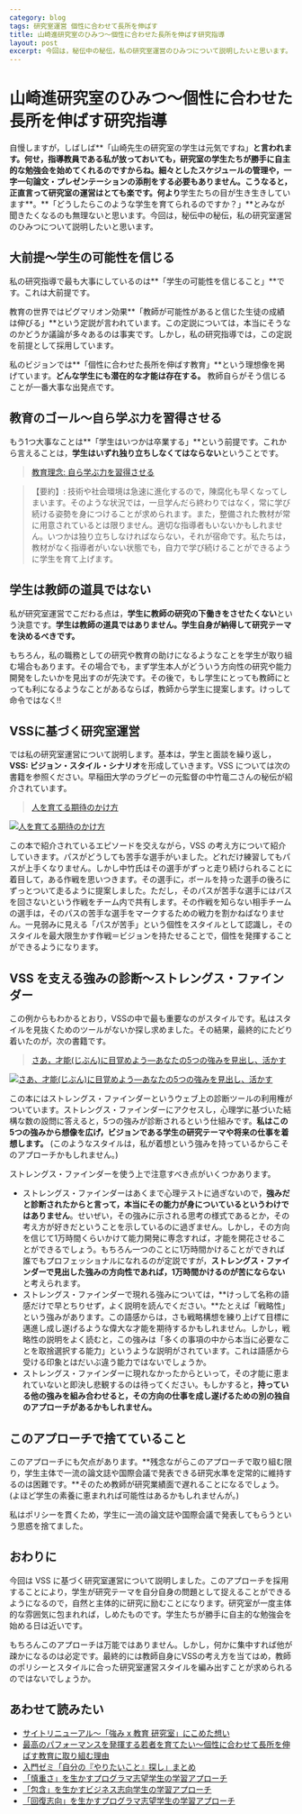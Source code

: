 ```yaml
---
category: blog
tags: 研究室運営 個性に合わせて長所を伸ばす
title: 山崎進研究室のひみつ〜個性に合わせた長所を伸ばす研究指導
layout: post
excerpt: 今回は，秘伝中の秘伝，私の研究室運営のひみつについて説明したいと思います。
---
```

# 山崎進研究室のひみつ〜個性に合わせた長所を伸ばす研究指導

自慢しますが，しばしば**「山崎先生の研究室の学生は元気ですね」**と言われます。何せ，**指導教員である私が放っておいても，研究室の学生たちが勝手に自主的な勉強会を始めてくれる**のですからね。細々としたスケジュールの管理や，一字一句論文・プレゼンテーションの添削をする必要もありません。こうなると，正直言って研究室の運営はとても楽です。何より**学生たちの目が生き生きしています**。**「どうしたらこのような学生を育てられるのですか？」**とみなが聞きたくなるのも無理ないと思います。今回は，秘伝中の秘伝，私の研究室運営のひみつについて説明したいと思います。

## 大前提〜学生の可能性を信じる

私の研究指導で最も大事にしているのは**「学生の可能性を信じること」**です。これは大前提です。

教育の世界ではピグマリオン効果**「教師が可能性があると信じた生徒の成績は伸びる」**という定説が言われています。この定説については，本当にそうなのかどうか議論が多々あるのは事実です。しかし，私の研究指導では，この定説を前提として採用しています。

私のビジョンでは**「個性に合わせた長所を伸ばす教育」**という理想像を掲げています。**どんな学生にも潜在的な才能は存在する。** 教師自らがそう信じることが一番大事な出発点です。

## 教育のゴール〜自ら学ぶ力を習得させる

もう1つ大事なことは**「学生はいつかは卒業する」**という前提です。これから言えることは，**学生はいずれ独り立ちしなくてはならない**ということです。

> [教育理念: 自ら学ぶ力を習得させる](http://zacky-sel.blogspot.jp/2013/10/self-learning.html)

> 【要約】: 技術や社会環境は急速に進化するので，陳腐化も早くなってしまいます。そのような状況では，一旦学んだら終わりではなく，常に学び続ける姿勢を身につけることが求められます。また，整備された教材が常に用意されているとは限りません。適切な指導者もいないかもしれません。いつかは独り立ちしなければならない，それが宿命です。私たちは，教材がなく指導者がいない状態でも，自力で学び続けることができるように学生を育て上げます。


## 学生は教師の道具ではない

私が研究室運営でこだわる点は，**学生に教師の研究の下働きをさせたくない**という決意です。**学生は教師の道具ではありません。学生自身が納得して研究テーマを決めるべきです。**

もちろん，私の職務としての研究や教育の助けになるようなことを学生が取り組む場合もあります。その場合でも，まず学生本人がどういう方向性の研究や能力開発をしたいかを見出すのが先決です。その後で，もし学生にとっても教師にとっても利になるようなことがあるならば，教師から学生に提案します。けっして命令ではなく!!

## VSSに基づく研究室運営

では私の研究室運営について説明します。基本は，学生と面談を繰り返し，**VSS: ビジョン・スタイル・シナリオ**を形成していきます。VSS については次の書籍を参照ください。早稲田大学のラグビーの元監督の中竹竜二さんの秘伝が紹介されています。

> [人を育てる期待のかけ方](//www.amazon.co.jp/gp/product/B00B8IXLYK/ref=as_li_ss_tl?ie=UTF8&camp=247&creative=7399&creativeASIN=B00B8IXLYK&linkCode=as2&tag=zacky1972-22)

[![人を育てる期待のかけ方](//ws-fe.amazon-adsystem.com/widgets/q?_encoding=UTF8&ASIN=B00B8IXLYK&Format=_SL160_&ID=AsinImage&MarketPlace=JP&ServiceVersion=20070822&WS=1&tag=zacky1972-22)](//www.amazon.co.jp/gp/product/B00B8IXLYK/ref=as_li_ss_tl?ie=UTF8&camp=247&creative=7399&creativeASIN=B00B8IXLYK&linkCode=as2&tag=zacky1972-22)

この本で紹介されているエピソードを交えながら，VSS の考え方について紹介していきます。パスがどうしても苦手な選手がいました。どれだけ練習してもパスが上手くなりません。しかし中竹氏はその選手がずっと走り続けられることに着目して，ある作戦を思いつきます。その選手に，ボールを持った選手の後ろにずっとついて走るように提案しました。ただし，そのパスが苦手な選手にはパスを回さないという作戦をチーム内で共有します。その作戦を知らない相手チームの選手は，そのパスの苦手な選手をマークするための戦力を割かねばなりません。一見弱みに見える「パスが苦手」という個性をスタイルとして認識し，そのスタイルを最大限生かす作戦＝ビジョンを持たせることで，個性を発揮することができるようになります。

## VSS を支える強みの診断〜ストレングス・ファインダー

この例からもわかるとおり，VSSの中で最も重要なのがスタイルです。私はスタイルを見抜くためのツールがないか探し求めました。その結果，最終的にたどり着いたのが，次の書籍です。

> [さあ，才能(じぶん)に目覚めよう―あなたの5つの強みを見出し、活かす](//www.amazon.co.jp/gp/product/4532149479/ref=as_li_ss_tl?ie=UTF8&camp=247&creative=7399&creativeASIN=4532149479&linkCode=as2&tag=zacky1972-22)

[![さあ、才能(じぶん)に目覚めよう―あなたの5つの強みを見出し、活かす](//ws-fe.amazon-adsystem.com/widgets/q?_encoding=UTF8&ASIN=4532149479&Format=_SL160_&ID=AsinImage&MarketPlace=JP&ServiceVersion=20070822&WS=1&tag=zacky1972-22)](//www.amazon.co.jp/gp/product/4532149479/ref=as_li_ss_tl?ie=UTF8&camp=247&creative=7399&creativeASIN=4532149479&linkCode=as2&tag=zacky1972-22)

この本にはストレングス・ファインダーというウェブ上の診断ツールの利用権がついています。ストレングス・ファインダーにアクセスし，心理学に基づいた結構な数の設問に答えると，5つの強みが診断されるという仕組みです。**私はこの5つの強みから想像を広げ，ビジョンである学生の研究テーマや将来の仕事を着想します。** (このようなスタイルは，私が着想という強みを持っているからこそのアプローチかもしれません。)

ストレングス・ファインダーを使う上で注意すべき点がいくつかあります。

* ストレングス・ファインダーはあくまで心理テストに過ぎないので，**強みだと診断されたからと言って，本当にその能力が身についているというわけではありません**。せいぜい，その強みに示される思考の様式であるとか，その考え方が好きだということを示しているのに過ぎません。しかし，その方向を信じて1万時間くらいかけて能力開発に専念すれば，才能を開花させることができるでしょう。もちろん一つのことに1万時間かけることができれば誰でもプロフェッショナルになれるのが定説ですが，**ストレングス・ファインダーで見出した強みの方向性であれば，1万時間かけるのが苦にならない**と考えられます。
* ストレングス・ファインダーで現れる強みについては，**けっして名称の語感だけで早とちりせず，よく説明を読んでください。**たとえば「戦略性」という強みがあります。この語感からは，さも戦略構想を練り上げて目標に邁進し成し遂げるような偉大な才能を期待するかもしれません。しかし，戦略性の説明をよく読むと，この強みは「多くの事項の中から本当に必要なことを取捨選択する能力」というような説明がされています。これは語感から受ける印象とはだいぶ違う能力ではないでしょうか。
* ストレングス・ファインダーに現れなかったからといって，その才能に恵まれていないと即決し悲観するのは待ってください。もしかすると，**持っている他の強みを組み合わせると，その方向の仕事を成し遂げるための別の独自のアプローチがあるかもしれません。**

## このアプローチで捨てていること

このアプローチにも欠点があります。**残念ながらこのアプローチで取り組む限り，学生主体で一流の論文誌や国際会議で発表できる研究水準を定常的に維持するのは困難です。**そのため教師が研究業績面で遅れることになるでしょう。(よほど学生の素養に恵まれれば可能性はあるかもしれませんが。)

私はポリシーを貫くため，学生に一流の論文誌や国際会議で発表してもらうという思惑を捨てました。

## おわりに

今回は VSS に基づく研究室運営について説明しました。このアプローチを採用することにより，学生が研究テーマを自分自身の問題として捉えることができるようになるので，自然と主体的に研究に励むことになります。研究室が一度主体的な雰囲気に包まれれば，しめたものです。学生たちが勝手に自主的な勉強会を始める日は近いです。

もちろんこのアプローチは万能ではありません。しかし，何かに集中すれば他が疎かになるのは必定です。最終的には教師自身にVSSの考え方を当てはめ，教師のポリシーとスタイルに合った研究室運営スタイルを編み出すことが求められるのではないでしょうか。

## あわせて読みたい

* [サイトリニューアル〜「強み x 教育 研究室」にこめた想い](/blog/2016/01/09/renewal.html)
* [最高のパフォーマンスを発揮する若者を育てたい〜個性に合わせて長所を伸ばす教育に取り組む理由](https://medium.com/@zacky1972/%E6%9C%80%E9%AB%98%E3%81%AE%E3%83%91%E3%83%95%E3%82%A9%E3%83%BC%E3%83%9E%E3%83%B3%E3%82%B9%E3%82%92%E7%99%BA%E6%8F%AE%E3%81%99%E3%82%8B%E8%8B%A5%E8%80%85%E3%82%92%E8%82%B2%E3%81%A6%E3%81%9F%E3%81%84-%E5%80%8B%E6%80%A7%E3%81%AB%E5%90%88%E3%82%8F%E3%81%9B%E3%81%A6%E9%95%B7%E6%89%80%E3%82%92%E4%BC%B8%E3%81%B0%E3%81%99%E6%95%99%E8%82%B2%E3%81%AB%E5%8F%96%E3%82%8A%E7%B5%84%E3%82%80%E7%90%86%E7%94%B1-ce6d3c217d0a#.qp0lpld53)
* [入門ゼミ「自分の『やりたいこと』探し」まとめ](/blog/2015/07/16/Introductory-Seminar.html)
* [「慎重さ」を生かすプログラマ志望学生の学習アプローチ](/blog/2015/05/16/strengthen-Deliberative-programmer.html)
* [「包含」を生かすビジネス志向学生の学習アプローチ](/blog/2015/05/17/strengthen-Inclusiveness-entrepreneur.html)
* [「回復志向」を生かすプログラマ志望学生の学習アプローチ](/blog/2015/05/26/strengthen-Restorative-programmer.html)

